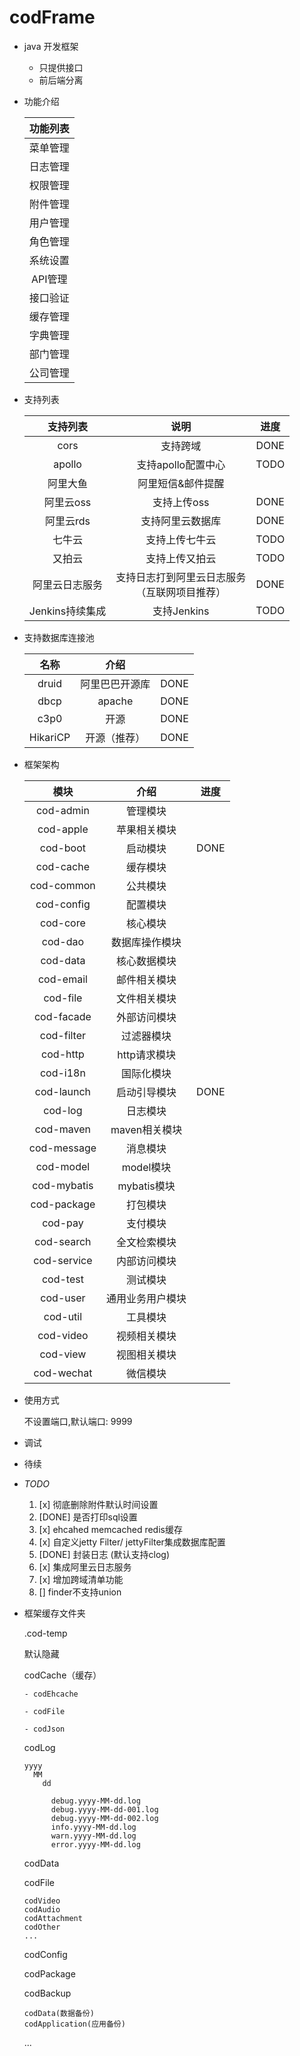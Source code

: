 # codFrame
 * java 开发框架
   - 只提供接口
   - 前后端分离
 * 功能介绍
   
   | 功能列表 | 
   | :-----:  |
   | 菜单管理 | 
   | 日志管理 | 
   | 权限管理 | 
   | 附件管理 | 
   | 用户管理 | 
   | 角色管理 | 
   | 系统设置 | 
   | API管理  |
   | 接口验证 | 
   | 缓存管理 | 
   | 字典管理 | 
   | 部门管理 | 
   | 公司管理 | 
   
 * 支持列表
 
   | 支持列表        | 说明                                             |   进度    |
   | :----:          | :----:                                           | :---: |
   | cors            | 支持跨域                                         |    DONE   |
   | apollo          | 支持apollo配置中心                               |   TODO    |
   | 阿里大鱼        | 阿里短信&邮件提醒                                |       |
   | 阿里云oss       | 支持上传oss                                      |  DONE     |
   | 阿里云rds       | 支持阿里云数据库                                 |   DONE    |
   | 七牛云          | 支持上传七牛云                                   |   TODO    |
   | 又拍云          | 支持上传又拍云                                   |   TODO    |
   | 阿里云日志服务  | 支持日志打到阿里云日志服务<br>（互联网项目推荐） |     DONE  |
   | Jenkins持续集成 | 支持Jenkins                                      |   TODO    |
     
 * 支持数据库连接池

    | 名称     | 介绍         |       |
    | :----:   | :----:       | :---: |
    | druid    | 阿里巴巴开源库 |  DONE     |
    | dbcp     | apache       |  DONE     |
    | c3p0     | 开源         |   DONE     |
    | HikariCP | 开源（推荐） |    DONE    |
   
   
 * 框架架构
 
   | 模块        | 介绍           |    进度    |
   | :----:      | :----:         | :----: |
   | cod-admin  | 管理模块       |        |
   | cod-apple  | 苹果相关模块       |        |
   | cod-boot  | 启动模块       |  DONE      |
   | cod-cache   | 缓存模块       |        |
   | cod-common  | 公共模块       |        |
   | cod-config  | 配置模块       |        |
   | cod-core    | 核心模块       |        |
   | cod-dao     | 数据库操作模块 |        |
   | cod-data     | 核心数据模块 |        |
   | cod-email     | 邮件相关模块 |        |
   | cod-file     | 文件相关模块 |        |
   | cod-facade  | 外部访问模块   |        |
   | cod-filter  | 过滤器模块     |        |
   | cod-http     | http请求模块       |        |
   | cod-i18n     | 国际化模块       |        |
   | cod-launch     | 启动引导模块       |   DONE     |
   | cod-log     | 日志模块       |        |
   | cod-maven     | maven相关模块       |        |
   | cod-message | 消息模块       |        |
   | cod-model   | model模块      |        |
   | cod-mybatis | mybatis模块   |        |
   | cod-package | 打包模块   |        |
   | cod-pay     | 支付模块   |        |
   | cod-search  | 全文检索模块   |        |
   | cod-service | 内部访问模块   |        |
   | cod-test | 测试模块   |        |
   | cod-user | 通用业务用户模块   |        |
   | cod-util    | 工具模块       |        |
   | cod-video  | 视频相关模块       |        |
   | cod-view  | 视图相关模块       |        |
   | cod-wechat  | 微信模块       |        |
   
 * 使用方式
   
   不设置端口,默认端口: 9999
   
 * 调试
 
 * 待续


* *TODO*

  1. [x] 彻底删除附件默认时间设置
  2. [DONE] 是否打印sql设置
  3. [x] ehcahed memcached redis缓存
  4. [x] 自定义jetty Filter/ jettyFilter集成数据库配置
  5. [DONE] 封装日志 (默认支持clog)
  6. [x] 集成阿里云日志服务
  7. [x] 增加跨域清单功能
  8. [] finder不支持union
  

* 框架缓存文件夹

  .cod-temp
  
  默认隐藏
  
    codCache（缓存）
    
      - codEhcache
      
      - codFile
      
      - codJson
      
    codLog
    
      yyyy
        MM
          dd
          
            debug.yyyy-MM-dd.log
            debug.yyyy-MM-dd-001.log
            debug.yyyy-MM-dd-002.log
            info.yyyy-MM-dd.log
            warn.yyyy-MM-dd.log
            error.yyyy-MM-dd.log
    codData
    
    codFile
    
      codVideo
      codAudio
      codAttachment
      codOther
      ...
    codConfig
    
    codPackage
    
    codBackup
    
      codData(数据备份)
      codApplication(应用备份)
      
    ...

